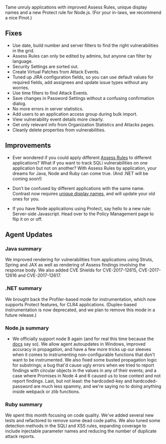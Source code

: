 <!--
title: "Contrast 3.4.6 - November 2017"
description: "Contrast 3.4.6 November 2017"
tags: "3.4.6 November Release Notes"
-->

Tame unruly applications with improved Assess Rules, unique display names and a new Protect rule for Node.js. (For your in-laws, we recommend a nice Pinot.)

## Fixes

* Use date, build number and server filters to find the right vulnerabilities in the grid. 
* Assess Rules can only be edited by admins, but anyone can filter by language. 
* Security Settings are sorted out. 
* Create Virtual Patches from Attack Events. 
* Tuned up JIRA configuration fields, so you can use default values for required fields, add assignees and update issue types without any worries. 
* Use time filters to find Attack Events. 
* Save changes in Password Settings without a confusing confirmation dialog. 
* No more errors in server statistics.
* Add users to an application access group during bulk import. 
* View vulnerability event details more clearly. 
* Get only relevant info from Organization Statistics and Attacks pages. 
* Cleanly delete properties from vulnerabilities. 
 
## Improvements 

* Ever wondered if you could apply different [Assess Rules](admin-policymgmt.html#assess) to different applications? What if you want to track SQLi vulnerabilities on one application but not on another? With Assess Rules by application, your dreams for Java, Node and Ruby can come true. (And .NET will be coming soon!)

* Don’t be confused by different applications with the same name. Contrast now requires [unique display names](user-apps.html#addapp), and will update your old ones for you. 
 
* If you have Node applications using Protect, say hello to a new rule: Server-side Javascript. Head over to the Policy Management page to flip it on or off. 

## Agent Updates

### Java summary 

We improved rendering for vulnerabilities from applications using Struts, Spring and JAX as well as rendering of Assess findings involving the response body. We also added CVE Shields for CVE-2017-12615, CVE-2017-12616 and CVE-2017-12617. 

### .NET summary 

We brought back the Profiler-based mode for instrumentation, which now supports Protect features, for CLR4 applications. (Duplex-based instrumentation is now deprecated, and we plan to remove this mode in a future release.)

### Node.js summary 

* We officially support node 8 again (and for real this time because the [docs](installation-node.html#node-supported) say so). We allow agent autoupdates in Windows, improved accuracy in propagation, and have a few more tricks up our sleeves when it comes to instrumenting non-configurable functions that don't want to be instrumented. We also fixed some busted propagation logic for substrings; a bug that'd cause ugly errors when we tried to report findings with circular objects in the values in any of their events; and a case where Promises in Node 4 and 6 caused us to lose context and not report findings. Last, but not least: the hardcoded-key and hardcoded-password are much less spammy, and we're saying no to doing anything inside webpack or zlib functions. 

### Ruby summary 

We spent this month focusing on code quality. We've added several new tests and refactored to remove some dead code paths. We also tuned some detection methods in the SQLI and XSS rules, expanding coverage to include injectable parameter names and reducing the number of duplicate attack reports.




